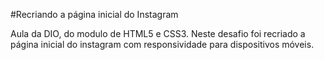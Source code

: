 #Recriando a página inicial do Instagram 

Aula da DIO, do modulo de HTML5 e CSS3. Neste desafio foi recriado a página inicial do instagram com responsividade para dispositivos móveis.
